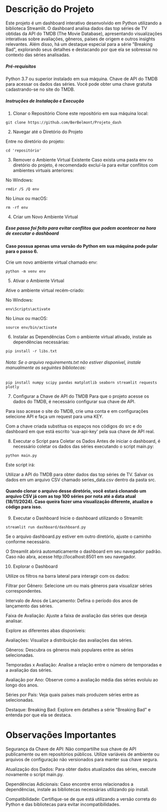 # Descrição do Projeto
Este projeto é um dashboard interativo desenvolvido em Python utilizando a biblioteca Streamlit. O dashboard analisa dados das top séries de TV obtidas da API do TMDB (The Movie Database), apresentando visualizações interativas sobre avaliações, gêneros, países de origem e outros insights relevantes. Além disso, há um destaque especial para a série "Breaking Bad", explorando seus detalhes e destacando por que ela se sobressai no contexto das séries analisadas.


##### Pré-requisitos
Python 3.7 ou superior instalado em sua máquina.
Chave de API do TMDB para acessar os dados das séries. Você pode obter uma chave gratuita cadastrando-se no site do TMDB.


##### Instruções de Instalação e Execução
1. Clonar o Repositório
Clone este repositório em sua máquina local:

```
git clone https://github.com/BerBelmont/Projeto_dash
```


2. Navegar até o Diretório do Projeto
   
Entre no diretório do projeto:

```
cd 'repositório'
```

3. Remover o Ambiente Virtual Existente
Caso exista uma pasta env no diretório do projeto, é recomendado excluí-la para evitar conflitos com ambientes virtuais anteriores:

No Windows:

```
rmdir /S /Q env
```

No Linux ou macOS:

```
rm -rf env
```

4. Criar um Novo Ambiente Virtual 

##### Esse passo foi feito para evitar conflitos que podem acontecer na hora de executar o dashboard
#### **Caso possua apenas uma versão do Python em sua máquina pode pular para o passo 6.**

Crie um novo ambiente virtual chamado env:


```
python -m venv env
```
5. Ativar o Ambiente Virtual
   
Ative o ambiente virtual recém-criado:

No Windows:

```
env\Scripts\activate
```
No Linux ou macOS:

```
source env/bin/activate
```

6. Instalar as Dependências
Com o ambiente virtual ativado, instale as dependências necessárias:

```
pip install -r libs.txt
```
###### Nota: Se o arquivo requirements.txt não estiver disponível, instale manualmente as seguintes bibliotecas:

```
pip install numpy scipy pandas matplotlib seaborn streamlit requests plotly
```
7. Configurar a Chave de API do TMDB
Para que o projeto acesse os dados do TMDB, é necessário configurar sua chave de API.

Para isso acesse o site do TMDB, crie uma conta e em configurações selecione API e faça um request para uma KEY.

Com a chave criada substitua os espaços nos códigos do src e do dashboard em que está escrito 'sua-api-key' pela sua chave de API real.


8. Executar o Script para Coletar os Dados
Antes de iniciar o dashboard, é necessário coletar os dados das séries executando o script main.py:

```
python main.py
```
Este script irá:

Utilizar a API do TMDB para obter dados das top séries de TV.
Salvar os dados em um arquivo CSV chamado series_data.csv dentro da pasta src.

#### Quando clonar o arquivo desse diretório, você estará clonando um arquivo CSV já com as top 100 séries por nota até a data atual (18/11/2024). Caso queira fazer uma visualização diferente, atualize o código para isso.

9. Executar o Dashboard
Inicie o dashboard utilizando o Streamlit:

```
streamlit run dashboard/dashboard.py
```
Se o arquivo dashboard.py estiver em outro diretório, ajuste o caminho conforme necessário.

O Streamlit abrirá automaticamente o dashboard em seu navegador padrão. Caso não abra, acesse http://localhost:8501 em seu navegador.

10. Explorar o Dashboard
    
Utilize os filtros na barra lateral para interagir com os dados:

Filtrar por Gênero: Selecione um ou mais gêneros para visualizar séries correspondentes.

Intervalo de Anos de Lançamento: Defina o período dos anos de lançamento das séries.

Faixa de Avaliação: Ajuste a faixa de avaliação das séries que deseja analisar.

Explore as diferentes abas disponíveis:

Avaliações: Visualize a distribuição das avaliações das séries.

Gêneros: Descubra os gêneros mais populares entre as séries selecionadas.

Temporadas x Avaliação: Analise a relação entre o número de temporadas e a avaliação das séries.

Avaliação por Ano: Observe como a avaliação média das séries evoluiu ao longo dos anos.

Séries por País: Veja quais países mais produzem séries entre as selecionadas.

Destaque: Breaking Bad: Explore em detalhes a série "Breaking Bad" e entenda por que ela se destaca.

# Observações Importantes

Segurança da Chave de API: Não compartilhe sua chave de API publicamente ou em repositórios públicos. Utilize variáveis de ambiente ou arquivos de configuração não versionados para manter sua chave segura.

Atualização dos Dados: Para obter dados atualizados das séries, execute novamente o script main.py.

Dependências Adicionais: Caso encontre erros relacionados a dependências, instale as bibliotecas necessárias utilizando pip install.

Compatibilidade: Certifique-se de que está utilizando a versão correta do Python e das bibliotecas para evitar incompatibilidades.

